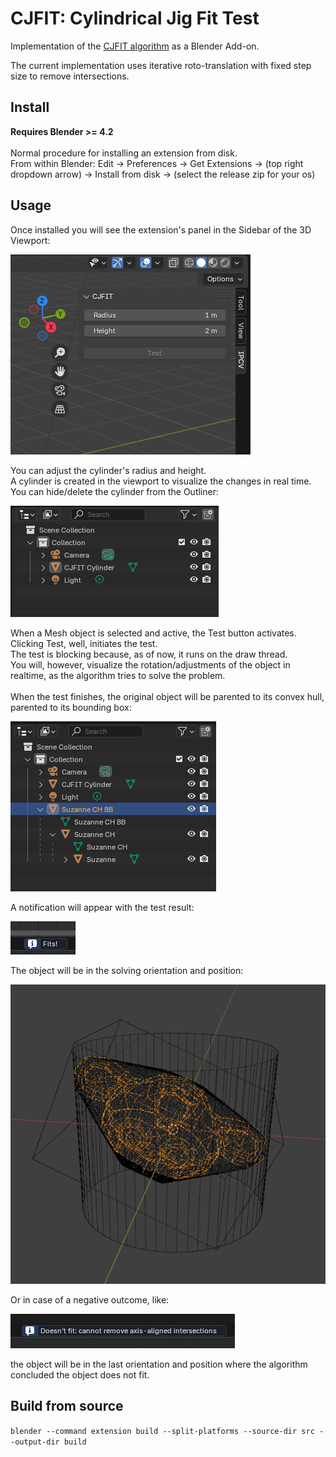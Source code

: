 # CJFIT: Cylindrical Jig Fit Test

Implementation of the [CJFIT algorithm](doc/CJFIT.pdf) as a Blender Add-on.

The current implementation uses iterative roto-translation with fixed step size to remove intersections.

## Install

**Requires Blender >= 4.2**
\
\
Normal procedure for installing an extension from disk.
\
From within Blender: Edit -> Preferences -> Get Extensions -> (top right 
dropdown arrow) -> Install from disk -> (select the release zip for your os)

## Usage

Once installed you will see the extension's panel in the Sidebar of the 3D Viewport:

![panel default](doc/img/panel_default.png)

You can adjust the cylinder's radius and height. 
\
A cylinder is created in the viewport to visualize the changes in real time. 
\
You can hide/delete the cylinder from the Outliner:

![outliner](doc/img/outliner.png)

When a Mesh object is selected and active, the Test button activates.
\
Clicking Test, well, initiates the test.
\
The test is blocking because, as of now, it runs on the draw thread.
\
You will, however, visualize the rotation/adjustments of the object in realtime, as the algorithm tries to solve the problem.
\
\
When the test finishes, the original object will be parented to its convex hull, parented to its bounding box:

![outliner final](doc/img/outliner_final.png)

A notification will appear with the test result:

![fits](doc/img/fits.png)

The object will be in the solving orientation and position:

![solved](doc/img/solved.png)

Or in case of a negative outcome, like:

![doesn't fit](doc/img/nofit.png)

the object will be in the last orientation and position where the algorithm concluded the object does not fit.

## Build from source

`blender --command extension build --split-platforms --source-dir src --output-dir build`


